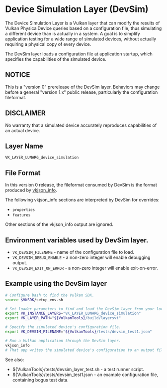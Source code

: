 # Device Simulation Layer (DevSim)
The Device Simulation Layer is a Vulkan layer that can modify the results of Vulkan PhysicalDevice queries based on a configuration file,
thus simulating a different device than is actually in a system.
A goal is to simplify application testing for a wide range of simulated devices, without actually requiring a physical copy of every device.

The DevSim layer loads a configuration file at application startup, which specifies the capabilities of the simulated device.

## NOTICE
This is a "version 0" prerelease of the DevSim layer.
Behaviors may change before a general "version 1.x" public release, particularly the configuration fileformat.

## DISCLAIMER
No warranty that a simulated device accurately reproduces capabilities of an actual device.

## Layer Name
`VK_LAYER_LUNARG_device_simulation`

## File Format
In this version 0 release, the fileformat consumed by DevSim is the format produced by [vkjson_info](https://github.com/KhronosGroup/Vulkan-LoaderAndValidationLayers/tree/master/libs/vkjson).

The following vkjson_info sections are interpreted by DevSim for overrides:
* `properties`
* `features`

Other sections of the vkjson_info output are ignored.

## Environment variables used by DevSim layer.

* `VK_DEVSIM_FILENAME` - name of the configuration file to load.
* `VK_DEVSIM_DEBUG_ENABLE` - a non-zero integer will enable debugging output.
* `VK_DEVSIM_EXIT_ON_ERROR` - a non-zero integer will enable exit-on-error.

## Example using the DevSim layer
```bash
# Configure bash to find the Vulkan SDK.
source $VKSDK/setup_env.sh

# Set loader parameters to find and load the DevSim layer from your local VulkanTools build.
export VK_INSTANCE_LAYERS="VK_LAYER_LUNARG_device_simulation"
export VK_LAYER_PATH="${VulkanTools}/build/layersvt"

# Specify the simulated device's configuration file.
export VK_DEVSIM_FILENAME="${VulkanTools}/tests/devsim_test1.json"

# Run a Vulkan application through the DevSim layer.
vkjson_info
# That app writes the simulated device's configuration to an output file.
```
See also:
* ${VulkanTools}/tests/devsim_layer_test.sh - a test runner script.
* ${VulkanTools}/tests/devsim_test1.json - an example configuration file, containing bogus test data.

